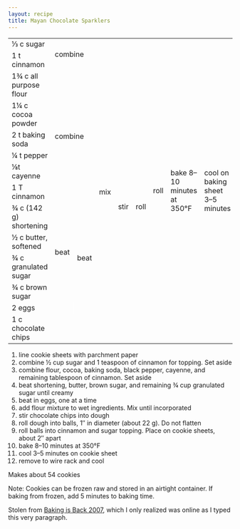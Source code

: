 ```yaml
---
layout: recipe
title: Mayan Chocolate Sparklers
---
```

<table>
<tr>
  <td>&#x2153; c sugar</td>
  <td rowspan="2" colspan="5">combine</td>
  <td rowspan="14">roll</td>
  <td rowspan="14">bake 8&ndash;10 minutes at 350&deg;F</td>
  <td rowspan="14">cool on baking sheet 3&ndash;5 minutes</td>
  <td rowspan="14">cool on wire rack</td>
</tr>
<tr>
  <td>1 t cinnamon</td>
</tr>
<tr>
  <td>1&#190; c all purpose flour</td>
  <td rowspan="6" colspan="2">combine</td>
  <td rowspan="11">mix</td>
  <td rowspan="12">stir</td>
  <td rowspan="12">roll</td>
</tr>
<tr>
  <td>1&#188; c cocoa powder</td>
</tr>
<tr>
  <td>2 t baking soda</td>
</tr>
<tr>
  <td>&#188; t pepper</td>
</tr>
<tr>
  <td>&#x215b;t cayenne</td>
</tr>
<tr>
  <td>1 T cinnamon</td>
</tr>
<tr>
  <td>&#190; c (142 g) shortening</td>
  <td rowspan="4">beat</td>
  <td rowspan="5">beat</td>
</tr>
<tr>
  <td>&#189; c butter, softened</td>
</tr>
<tr>
  <td>&#190; c granulated sugar</td>
</tr>
<tr>
  <td>&#190; c brown sugar</td>
</tr>
<tr>
  <td>2 eggs</td>
  <td style="border-right: 1px solid white;">&nbsp;</td>
</tr>
<tr>
  <td>1 c chocolate chips</td>
  <td class="righthide" colspan="3">&nbsp;</td>
</tr>
</table>


1. line cookie sheets with parchment paper
1. combine &#189; cup sugar and 1 teaspoon of cinnamon for
topping. Set aside
1. combine flour, cocoa, baking soda, black pepper, cayenne, and
remaining tablespoon of cinnamon. Set aside
1. beat shortening, butter, brown sugar, and remaining &#190; cup
granulated sugar until creamy
1. beat in eggs, one at a time
1. add flour mixture to wet ingredients. Mix until incorporated
1. stir chocolate chips into dough
1. roll dough into balls, 1&Prime; in diameter (about 22 g). Do not flatten
1. roll balls into cinnamon and sugar topping. Place on cookie
sheets, about 2&Prime; apart
1. bake 8&ndash;10 minutes at 350&deg;F
1. cool 3&ndash;5 minutes on cookie sheet
1. remove to wire rack and cool

<p>Makes about 54 cookies</p>
<p>Note: Cookies can be frozen raw and stored in an airtight
container. If baking from frozen, add 5 minutes to baking time.</p>
<p class="confession">Stolen from <a href="http://www.robinhood.ca/feature/bib.2007.default.asp">Baking is Back 2007</a>, which I only
realized was online as I typed this very paragraph.</p>
